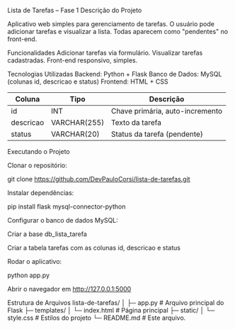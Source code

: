 Lista de Tarefas – Fase 1
Descrição do Projeto

Aplicativo web simples para gerenciamento de tarefas.
O usuário pode adicionar tarefas e visualizar a lista. Todas aparecem como "pendentes" no front-end.

Funcionalidades
Adicionar tarefas via formulário.
Visualizar tarefas cadastradas.
Front-end responsivo, simples.

Tecnologias Utilizadas
Backend: Python + Flask
Banco de Dados: MySQL (colunas id, descricao e status)
Frontend: HTML + CSS

| Coluna    | Tipo         | Descrição                             |
| --------- | ------------ | ------------------------------------- |
| id        | INT          | Chave primária, auto-incremento       |
| descricao | VARCHAR(255) | Texto da tarefa                       |
| status    | VARCHAR(20)  | Status da tarefa (pendente)           |


Executando o Projeto

Clonar o repositório:

git clone https://github.com/DevPauloCorsi/lista-de-tarefas.git


Instalar dependências:

pip install flask mysql-connector-python


Configurar o banco de dados MySQL:

Criar a base db_lista_tarefa

Criar a tabela tarefas com as colunas id, descricao e status

Rodar o aplicativo:

python app.py


Abrir o navegador em http://127.0.0.1:5000

Estrutura de Arquivos
lista-de-tarefas/
│
├─ app.py          # Arquivo principal do Flask
├─ templates/
│   └─ index.html  # Página principal
├─ static/
│   └─ style.css   # Estilos do projeto
└─ README.md       # Este arquivo.